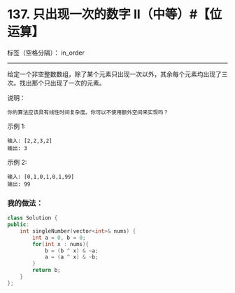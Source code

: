 ﻿# 137. 只出现一次的数字 II（中等）#【位运算】

标签（空格分隔）： in_order

---
给定一个非空整数数组，除了某个元素只出现一次以外，其余每个元素均出现了三次。找出那个只出现了一次的元素。

说明：

    你的算法应该具有线性时间复杂度。你可以不使用额外空间来实现吗？

示例 1:

    输入: [2,2,3,2]
    输出: 3

示例 2:

    输入: [0,1,0,1,0,1,99]
    输出: 99

### 我的做法：  
 
```C++
class Solution {
public:
    int singleNumber(vector<int>& nums) {
        int a = 0, b = 0;
        for(int x : nums){
            b = (b ^ x) & ~a;
            a = (a ^ x) & ~b;
        }
        return b;
    }
};
```
